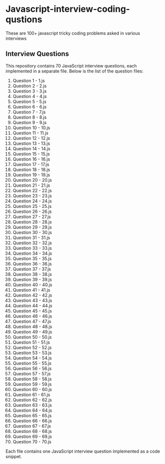 # Javascript-interview-coding-qustions
These are 100+ javascript tricky coding problems asked in various interviews

## Interview Questions

This repository contains 70 JavaScript interview questions, each implemented in a separate file. Below is the list of the question files:

1. Question 1 - 1.js  
2. Question 2 - 2.js  
3. Question 3 - 3.js  
4. Question 4 - 4.js  
5. Question 5 - 5.js  
6. Question 6 - 6.js  
7. Question 7 - 7.js  
8. Question 8 - 8.js  
9. Question 9 - 9.js  
10. Question 10 - 10.js  
11. Question 11 - 11.js  
12. Question 12 - 12.js  
13. Question 13 - 13.js  
14. Question 14 - 14.js  
15. Question 15 - 15.js  
16. Question 16 - 16.js  
17. Question 17 - 17.js  
18. Question 18 - 18.js  
19. Question 19 - 19.js  
20. Question 20 - 20.js  
21. Question 21 - 21.js  
22. Question 22 - 22.js  
23. Question 23 - 23.js  
24. Question 24 - 24.js  
25. Question 25 - 25.js  
26. Question 26 - 26.js  
27. Question 27 - 27.js  
28. Question 28 - 28.js  
29. Question 29 - 29.js  
30. Question 30 - 30.js  
31. Question 31 - 31.js  
32. Question 32 - 32.js  
33. Question 33 - 33.js  
34. Question 34 - 34.js  
35. Question 35 - 35.js  
36. Question 36 - 36.js  
37. Question 37 - 37.js  
38. Question 38 - 38.js  
39. Question 39 - 39.js  
40. Question 40 - 40.js  
41. Question 41 - 41.js  
42. Question 42 - 42.js  
43. Question 43 - 43.js  
44. Question 44 - 44.js  
45. Question 45 - 45.js  
46. Question 46 - 46.js  
47. Question 47 - 47.js  
48. Question 48 - 48.js  
49. Question 49 - 49.js  
50. Question 50 - 50.js  
51. Question 51 - 51.js  
52. Question 52 - 52.js  
53. Question 53 - 53.js  
54. Question 54 - 54.js  
55. Question 55 - 55.js  
56. Question 56 - 56.js  
57. Question 57 - 57.js  
58. Question 58 - 58.js  
59. Question 59 - 59.js  
60. Question 60 - 60.js  
61. Question 61 - 61.js  
62. Question 62 - 62.js  
63. Question 63 - 63.js  
64. Question 64 - 64.js  
65. Question 65 - 65.js  
66. Question 66 - 66.js  
67. Question 67 - 67.js  
68. Question 68 - 68.js  
69. Question 69 - 69.js  
70. Question 70 - 70.js  

Each file contains one JavaScript interview question implemented as a code snippet.
